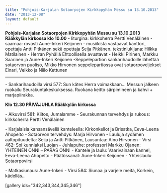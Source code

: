 ```yaml
---
title: "Pohjois-Karjalan Sotaorpojen Kirkkopyhän Messu su 13.10.2013"
date: "2013-12-08"
layout: default
---
```


**Pohjois-Karjalan Sotaorpojen Kirkkopyhän Messu su 13.10.2013 Rääkkylän kirkossa klo 10.00** \- liturgina: kirkkoherra Pertti Venäläinen - saarnaa: rovasti Aune-Inkeri Keijonen - musiikista vastaavat kanttori, opettaja Antti Pitkänen sekä opettaja Seija Pitkänen. tekstinlukijana: Hilkka Matilainen - Herran Pyhällä Ehtoollisella avustavat - Heikki Pirinen, Markku Saarinen ja Aune-Inkeri Keijonen -Seppelepartion sankarihaudoille lähettää sotaorvon puoliso, Mikko Hirvonen seppelepartiossa ovat sotaorpoveljekset Einari, Veikko ja Niilo Kettunen

* * *

\- Sankarihaudoilla virsi 577: Sun kätes Herra voimakkaan… Messun jälkeen ruokailu Seurakuntakeskuksessa. Ruokana keitto särpimineen ja kahvi + marjapiirakka.

**Klo 12.30 PÄIVÄJUHLA Rääkkylän kirkossa**

\- Alkuvirsi 581: Kiitos, Jumalamme - Seurakunnan tervehdys ja rukous: kirkkoherra Pertti Venäläinen

\- Karjalaisia kansansäveliä kanteleella: Kirkonkellot ja Brisatka, Eeva-Leena Ahopelto - Sotaorvon tervehdys: Marja Hirvonen - Lauluja sydämen aaltopituudelta: Seija ja Antti Pitkänen, Lausuntaa: Aino Hirvonen - Virsi 462: Soi kunniaksi Luojan - Juhlapuhe: professori Markku Ojanen: YHTEINEN ONNI – PARAS ONNI - Kantele ja laulu: Vaarivainaan kannel, Eeva-Leena Ahopelto - Päätössanat: Aune-Inkeri Keijonen - Yhteislaulu: Sotaorpovirsi

\- Matkasiunaus: Aune-Inkeri - Virsi 584: Siunaa ja varjele meitä, Korkein, kädelläs..

\[gallery ids="342,343,344,345,346"\]
